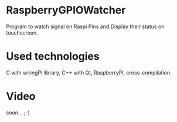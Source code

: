 # RaspberryGPIOWatcher

Program to watch signal on Raspi Pins and Display their status on touchscreen.

# Used technologies

C with wiringPi library, C++ with Qt, RaspberryPi, cross-compilation.

# Video 

soon... ;-)

